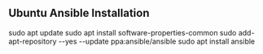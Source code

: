 ## Ubuntu Ansible Installation

sudo apt update
sudo apt install software-properties-common
sudo add-apt-repository --yes --update ppa:ansible/ansible
sudo apt install ansible
